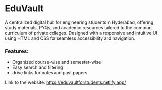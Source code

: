 # EduVault
A centralized digital hub for engineering students in Hyderabad, offering study materials, PYQs, and academic resources tailored to the common curriculum of private colleges. Designed with a responsive and intuitive UI using HTML and CSS for seamless accessibility and navigation.

### Features:
- Organized course-wise and semester-wise
- Easy search and filtering
- drive links for notes and past papers

Link to the website: https://eduvaultforstudents.netlify.app/